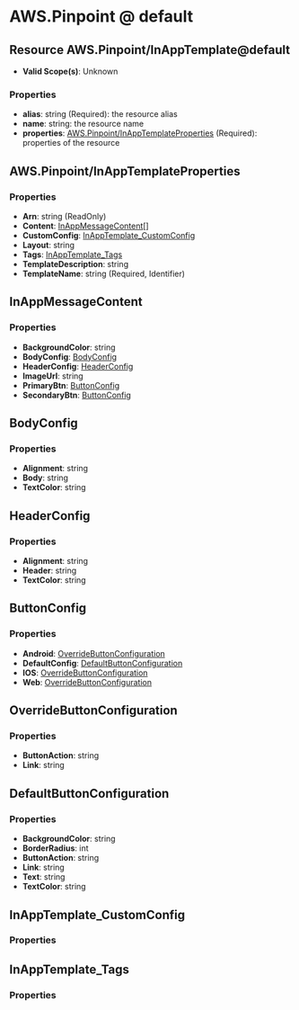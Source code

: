 # AWS.Pinpoint @ default

## Resource AWS.Pinpoint/InAppTemplate@default
* **Valid Scope(s)**: Unknown
### Properties
* **alias**: string (Required): the resource alias
* **name**: string: the resource name
* **properties**: [AWS.Pinpoint/InAppTemplateProperties](#awspinpointinapptemplateproperties) (Required): properties of the resource

## AWS.Pinpoint/InAppTemplateProperties
### Properties
* **Arn**: string (ReadOnly)
* **Content**: [InAppMessageContent](#inappmessagecontent)[]
* **CustomConfig**: [InAppTemplate_CustomConfig](#inapptemplatecustomconfig)
* **Layout**: string
* **Tags**: [InAppTemplate_Tags](#inapptemplatetags)
* **TemplateDescription**: string
* **TemplateName**: string (Required, Identifier)

## InAppMessageContent
### Properties
* **BackgroundColor**: string
* **BodyConfig**: [BodyConfig](#bodyconfig)
* **HeaderConfig**: [HeaderConfig](#headerconfig)
* **ImageUrl**: string
* **PrimaryBtn**: [ButtonConfig](#buttonconfig)
* **SecondaryBtn**: [ButtonConfig](#buttonconfig)

## BodyConfig
### Properties
* **Alignment**: string
* **Body**: string
* **TextColor**: string

## HeaderConfig
### Properties
* **Alignment**: string
* **Header**: string
* **TextColor**: string

## ButtonConfig
### Properties
* **Android**: [OverrideButtonConfiguration](#overridebuttonconfiguration)
* **DefaultConfig**: [DefaultButtonConfiguration](#defaultbuttonconfiguration)
* **IOS**: [OverrideButtonConfiguration](#overridebuttonconfiguration)
* **Web**: [OverrideButtonConfiguration](#overridebuttonconfiguration)

## OverrideButtonConfiguration
### Properties
* **ButtonAction**: string
* **Link**: string

## DefaultButtonConfiguration
### Properties
* **BackgroundColor**: string
* **BorderRadius**: int
* **ButtonAction**: string
* **Link**: string
* **Text**: string
* **TextColor**: string

## InAppTemplate_CustomConfig
### Properties

## InAppTemplate_Tags
### Properties

